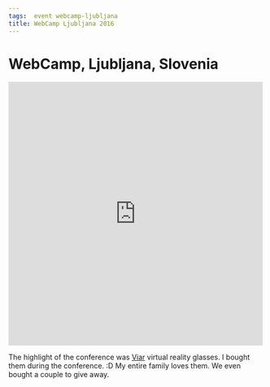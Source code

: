 ```yaml
---
tags:  event webcamp-ljubljana
title: WebCamp Ljubljana 2016
---
```

# WebCamp, Ljubljana, Slovenia

<iframe src="https://www.facebook.com/plugins/post.php?href=https%3A%2F%2Fwww.facebook.com%2Fmedia%2Fset%2F%3Fset%3Da.10154113570847290.1073741860.735252289%26type%3D3&width=500" width="500" height="518" style="border:none;overflow:hidden" scrolling="no" frameborder="0" allowTransparency="true"></iframe>

The highlight of the conference was [Viar](http://viar.si) virtual reality glasses. I bought them during the conference. :D My entire family loves them. We even bought a couple to give away.
